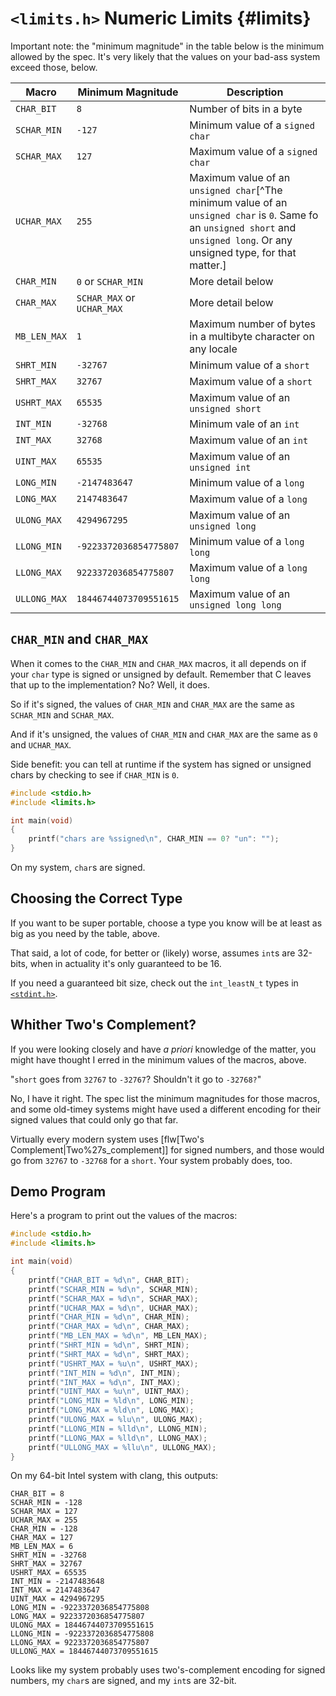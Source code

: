 <!-- Beej's guide to C

# vim: ts=4:sw=4:nosi:et:tw=72
-->

# `<limits.h>` Numeric Limits {#limits}

Important note: the "minimum magnitude" in the table below is the
minimum allowed by the spec. It's very likely that the values on your
bad-ass system exceed those, below.

|Macro|Minimum Magnitude|Description|
|-----|----------|-----------------------|
|`CHAR_BIT`|`8`|Number of bits in a byte|
|`SCHAR_MIN`|`-127`|Minimum value of a `signed char`|
|`SCHAR_MAX`|`127`|Maximum value of a `signed char`|
|`UCHAR_MAX`|`255`|Maximum value of an `unsigned char`[^The minimum value of an `unsigned char` is `0`. Same fo an `unsigned short` and `unsigned long`. Or any unsigned type, for that matter.]|
|`CHAR_MIN`|`0` or `SCHAR_MIN`|More detail below|
|`CHAR_MAX`|`SCHAR_MAX` or `UCHAR_MAX`|More detail below|
|`MB_LEN_MAX`|`1`|Maximum number of bytes in a multibyte character on any locale|
|`SHRT_MIN`|`-32767`|Minimum value of a `short`|
|`SHRT_MAX`|`32767`|Maximum value of a `short`|
|`USHRT_MAX`|`65535`|Maximum value of an `unsigned short`|
|`INT_MIN`|`-32768`|Minimum vale of an `int`|
|`INT_MAX`|`32768`|Maximum value of an `int`|
|`UINT_MAX`|`65535`|Maximum value of an `unsigned int`|
|`LONG_MIN`|`-2147483647`|Minimum value of a `long`|
|`LONG_MAX`|`2147483647`|Maximum value of a `long`|
|`ULONG_MAX`|`4294967295`|Maximum value of an `unsigned long`|
|`LLONG_MIN`|`-9223372036854775807`|Minimum value of a `long long`|
|`LLONG_MAX`|`9223372036854775807`|Maximum value of a `long long`|
|`ULLONG_MAX`|`18446744073709551615`|Maximum value of an `unsigned long long`|

## `CHAR_MIN` and `CHAR_MAX`

When it comes to the `CHAR_MIN` and `CHAR_MAX` macros, it all depends on
if your `char` type is signed or unsigned by default. Remember that C
leaves that up to the implementation? No? Well, it does.

So if it's signed, the values of `CHAR_MIN` and `CHAR_MAX` are the same
as `SCHAR_MIN` and `SCHAR_MAX`.

And if it's unsigned, the values of `CHAR_MIN` and `CHAR_MAX` are the
same as `0` and `UCHAR_MAX`.

Side benefit: you can tell at runtime if the system has signed or
unsigned chars by checking to see if `CHAR_MIN` is `0`.

``` {.c .numberLines}
#include <stdio.h>
#include <limits.h>

int main(void)
{
    printf("chars are %ssigned\n", CHAR_MIN == 0? "un": "");
}
```

On my system, `char`s are signed.

## Choosing the Correct Type

If you want to be super portable, choose a type you know will be at
least as big as you need by the table, above.

That said, a lot of code, for better or (likely) worse, assumes `int`s
are 32-bits, when in actuality it's only guaranteed to be 16.

If you need a guaranteed bit size, check out the `int_leastN_t` types in
[`<stdint.h>`](#stdint).

## Whither Two's Complement?

If you were looking closely and have _a priori_ knowledge of the matter,
you might have thought I erred in the minimum values of the macros,
above.

"`short` goes from `32767` to `-32767`? Shouldn't it go to `-32768?`"

No, I have it right. The spec list the minimum magnitudes for those
macros, and some old-timey systems might have used a different encoding
for their signed values that could only go that far.

Virtually every modern system uses [flw[Two's
Complement|Two%27s_complement]] for signed numbers, and those would go
from `32767` to `-32768` for a `short`. Your system probably does, too.

## Demo Program

Here's a program to print out the values of the macros:

``` {.c .numberLines}
#include <stdio.h>
#include <limits.h>

int main(void)
{
    printf("CHAR_BIT = %d\n", CHAR_BIT);
    printf("SCHAR_MIN = %d\n", SCHAR_MIN);
    printf("SCHAR_MAX = %d\n", SCHAR_MAX);
    printf("UCHAR_MAX = %d\n", UCHAR_MAX);
    printf("CHAR_MIN = %d\n", CHAR_MIN);
    printf("CHAR_MAX = %d\n", CHAR_MAX);
    printf("MB_LEN_MAX = %d\n", MB_LEN_MAX);
    printf("SHRT_MIN = %d\n", SHRT_MIN);
    printf("SHRT_MAX = %d\n", SHRT_MAX);
    printf("USHRT_MAX = %u\n", USHRT_MAX);
    printf("INT_MIN = %d\n", INT_MIN);
    printf("INT_MAX = %d\n", INT_MAX);
    printf("UINT_MAX = %u\n", UINT_MAX);
    printf("LONG_MIN = %ld\n", LONG_MIN);
    printf("LONG_MAX = %ld\n", LONG_MAX);
    printf("ULONG_MAX = %lu\n", ULONG_MAX);
    printf("LLONG_MIN = %lld\n", LLONG_MIN);
    printf("LLONG_MAX = %lld\n", LLONG_MAX);
    printf("ULLONG_MAX = %llu\n", ULLONG_MAX);
}
```

On my 64-bit Intel system with clang, this outputs:

```
CHAR_BIT = 8
SCHAR_MIN = -128
SCHAR_MAX = 127
UCHAR_MAX = 255
CHAR_MIN = -128
CHAR_MAX = 127
MB_LEN_MAX = 6
SHRT_MIN = -32768
SHRT_MAX = 32767
USHRT_MAX = 65535
INT_MIN = -2147483648
INT_MAX = 2147483647
UINT_MAX = 4294967295
LONG_MIN = -9223372036854775808
LONG_MAX = 9223372036854775807
ULONG_MAX = 18446744073709551615
LLONG_MIN = -9223372036854775808
LLONG_MAX = 9223372036854775807
ULLONG_MAX = 18446744073709551615
```

Looks like my system probably uses two's-complement encoding for signed
numbers, my `char`s are signed, and my `int`s are 32-bit.
